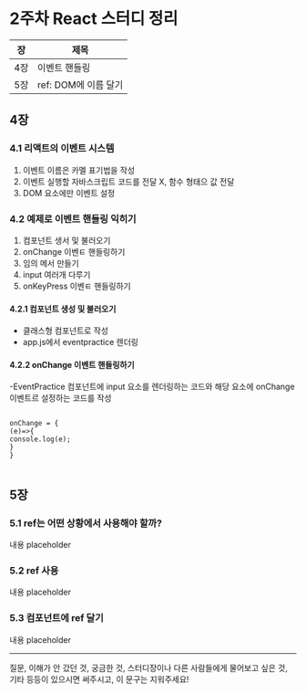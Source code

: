 # 2주차 React 스터디 정리

| 장   | 제목          |
| ---- | ------------- |
| 4장 | 이벤트 핸들링 |
| 5장 | ref: DOM에 이름 달기 |

## 4장

### 4.1 리액트의 이벤트 시스템

1. 이벤트 이름은 카멜 표기법을 작성
2. 이벤트 실행할 자바스크립트 코드를 전달 X, 함수 형태으 값 전달
3. DOM 요소에만 이벤트 설정


### 4.2 예제로 이벤트 핸들링 익히기

1. 컴포넌트 생서 및 불러오기
2. onChange 이벤ㅌ 핸들링하기
3. 임의 메서 만들기
4. input 여러개 다루기
5. onKeyPress 이벤ㅌ 핸들링하기

#### 4.2.1 컴포넌트 생성 및 불러오기
- 클래스형 컴포넌트로 작성
- app.js에서 eventpractice 렌더링


#### 4.2.2 onChange 이벤트 핸들링하기
-EventPractice 컴포넌트에 input 요소를 렌더링하는 코드와 해당 요소에 onChange 이벤트르 설정하는 코드를 작성

<pre>
<code>
onChange = {
(e)=>{
console.log(e);
}
}
</code>
</pre>


## 5장

### 5.1 ref는 어떤 상황에서 사용해야 할까?

내용 placeholder

### 5.2 ref 사용

내용 placeholder

### 5.3 컴포넌트에 ref 달기

내용 placeholder

------

질문, 이해가 안 갔던 것, 궁금한 것, 스터디장이나 다른 사람들에게 물어보고 싶은 것, 기타 등등이 있으시면 써주시고, 이 문구는 지워주세요!
